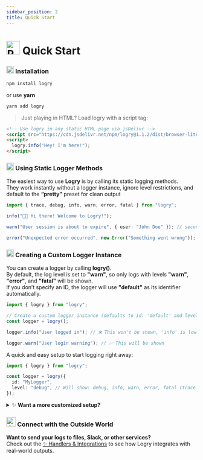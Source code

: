 ```yaml
---
sidebar_position: 2
title: Quick Start
---
```


# <img src="https://raw.githubusercontent.com/Tarikul-Islam-Anik/Animated-Fluent-Emojis/master/Emojis/Travel%20and%20places/Rocket.png" alt="Rocket" width="36" height="36" /> Quick Start

### <img src="https://raw.githubusercontent.com/Tarikul-Islam-Anik/Animated-Fluent-Emojis/master/Emojis/Symbols/Triangular%20Flag.png" alt="Triangular Flag" width="20" height="20" /> Installation

```bash
npm install logry
```

or use **yarn**

```bash
yarn add logry
```

> Just playing in HTML? Load logry with a script tag:

```html
<!-- Use logry in any static HTML page via jsDelivr -->
<script src="https://cdn.jsdelivr.net/npm/logry@1.1.2/dist/browser-lite/index.global.min.js"></script>
<script>
  logry.info("Hey! I'm here!");
</script>
```

### <img src="https://raw.githubusercontent.com/Tarikul-Islam-Anik/Animated-Fluent-Emojis/master/Emojis/Activities/Sparkles.png" alt="Sparkles" width="20" height="20" /> Using Static Logger Methods

The easiest way to use **Logry** is by calling its static logging methods.  
They work instantly without a logger instance, ignore level restrictions, and default to the **“pretty”** preset for clean output

```ts
import { trace, debug, info, warn, error, fatal } from "logry";

info("👋🏼 Hi there! Welcome to Logry!");

warn("User session is about to expire", { user: "John Doe" }); // second argument is metadata (meta)

error("Unexpected error occurred", new Error("Something went wrong")); // you can also pass an Error
```

### <img src="https://raw.githubusercontent.com/Tarikul-Islam-Anik/Animated-Fluent-Emojis/master/Emojis/Activities/Sparkles.png" alt="Sparkles" width="20" height="20" /> Creating a Custom Logger Instance

You can create a logger by calling **logry()**.  
By default, the log level is set to **"warn"**, so only logs with levels **"warn"**, **"error"**, and **"fatal"** will be shown.  
If you don’t specify an ID, the logger will use **"default"** as its identifier automatically.

```ts
import { logry } from "logry";

// Create a custom logger instance (defaults to id: 'default' and level: 'warn')
const logger = logry();

logger.info("User logged in"); // ❌ This won't be shown, 'info' is lower than the default 'warn' level

logger.warn("User login warning"); // ✅ This will be shown
```

A quick and easy setup to start logging right away:

```ts
import { logry } from "logry";

const logger = logry({
  id: "MyLogger",
  level: "debug", // Will show: debug, info, warn, error, fatal (trace will be hidden)
});
```

<details>
<summary> ✨ <strong>Want a more customized setup?</strong></summary>

A fully customizable logger setup when you need more control and personality:

```ts
import { logry } from "logry";

const logger = logry({
  id: "🌐 My Logger",
  level: "info",
  scope: ["auth", "api"],
  context: { env: "production", appVersion: "2.5.1" },
  preset: "verbose", // "pretty" | "pretty-expanded" | "minimal" | "verbose"
  normalizerConfig: {
    node: {
      timestamp: { style: "iso" },
      // ...
    },
    browser: {
      timestamp: { style: "pretty" },
      // ...
    },
  },
  formatterConfig: {
    node: {
      id: { ansiStyle: "\x1b[35m" },
      message: {
        customFormatter: ({ fieldValue }) => ({
          fieldValue: "\n" + fieldValue.toUpperCase(),
        }),
      },
      // ...
    },
    browser: {
      id: { cssStyle: "color: purple;" },
      context: { format: "compact" },
      // ...
    },
  },
  handlerManagerConfig: {
    // ...
  },
});
```

</details>

### <img src="https://raw.githubusercontent.com/Tarikul-Islam-Anik/Animated-Fluent-Emojis/master/Emojis/Activities/Joystick.png" alt="Joystick" width="25" height="25" /> Connect with the Outside World

**Want to send your logs to files, Slack, or other services?**  
 Check out the [✨ Handlers & Integrations](../examples/handlers.md) to see how Logry integrates with real-world outputs.
